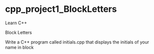 # cpp_project1_BlockLetters

Learn C++

Block Letters

Write a C++ program called initials.cpp that displays the initials of your name in block 
